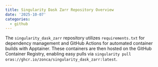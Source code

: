 ```yaml
---
title: Singularity Dask Zarr Repository Overview
date: '2025-10-07'
categories:
  - github
---
```


The `singularity_dask_zarr` repository utilizes `requirements.txt` for dependency management and GitHub Actions for automated container builds with Apptainer. These containers are then hosted on the GitHub Container Registry, enabling easy pulls via `singularity pull oras://ghcr.io/zonca/singularity_dask_zarr:latest`.
